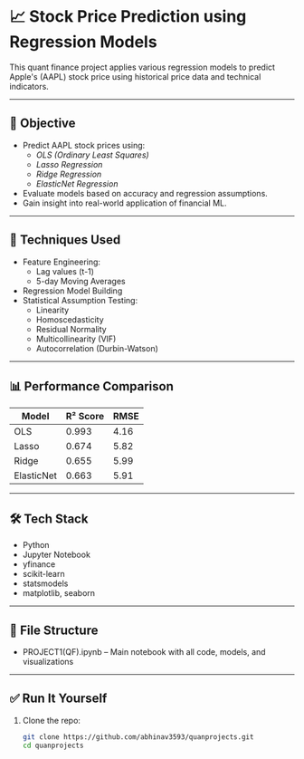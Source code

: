 # 📈 Stock Price Prediction using Regression Models

This quant finance project applies various regression models to predict Apple's (AAPL) stock price using historical price data and technical indicators.

---

## 🧠 Objective

- Predict AAPL stock prices using:
  - *OLS (Ordinary Least Squares)*
  - *Lasso Regression*
  - *Ridge Regression*
  - *ElasticNet Regression*
- Evaluate models based on accuracy and regression assumptions.
- Gain insight into real-world application of financial ML.

---

## 🧪 Techniques Used

- Feature Engineering:
  - Lag values (t-1)
  - 5-day Moving Averages
- Regression Model Building
- Statistical Assumption Testing:
  - Linearity
  - Homoscedasticity
  - Residual Normality
  - Multicollinearity (VIF)
  - Autocorrelation (Durbin-Watson)

---

## 📊 Performance Comparison

| Model       | R² Score | RMSE  |
|-------------|----------|-------|
| OLS         | 0.993    | 4.16  |
| Lasso       | 0.674    | 5.82  |
| Ridge       | 0.655    | 5.99  |
| ElasticNet  | 0.663    | 5.91  |

---

## 🛠 Tech Stack

- Python
- Jupyter Notebook
- yfinance
- scikit-learn
- statsmodels
- matplotlib, seaborn

---

## 📁 File Structure

- PROJECT1(QF).ipynb – Main notebook with all code, models, and visualizations

---

## ✅ Run It Yourself

1. Clone the repo:
   ```bash
   git clone https://github.com/abhinav3593/quanprojects.git
   cd quanprojects
